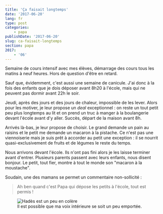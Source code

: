 ```yaml
---
title: 'Ça faisait longtemps'
date: '2017-06-20'
lang: fr
type: post
categories:
    - papa
publishDate: '2017-06-20'
slug: ca-faisait-longtemps
section: papa
2017:
    - '06'
---
```


Semaine de cours intensif avec mes élèves, démarrage des cours tous les matins à neuf heures. Hors de question d'être en retard.

<!--more-->

Sauf que, évidemment, c'est aussi une semaine de canicule. J'ai donc à la fois des enfants que je dois déposer avant 8h20 à l'école, mais qui ne peuvent pas dormir avant 22h le soir.

Jeudi, après des jours et des jours de chaleur, impossible de les lever. Alors pour les motiver, je leur propose un _deal_ exceptionnel : on reste un tout petit peu plus longtemps au lit et on prend un truc à manger à la boulangerie devant l'école avant d'y aller. Succès, départ de la maison avant 8h.

Arrivés là-bas, je leur propose de choisir. Le grand demande un pain au raisins et le petit me demande un macaron à la pistache. Ce n'est pas une viennoiserie mais je suis prêt à accorder au petit une exception : il se nourrit quasi-exclusivement de fruits et de légumes le reste du temps.

Nous arrivons devant l'école. Ils n'ont pas fini alors je les laisse terminer avant d'entrer. Plusieurs parents passent avec leurs enfants, nous disent bonjour. Le petit, tout fier, montre à tout le monde son "macaron à la moustache".

Soudain, une des mamans se permet un commentaire non-sollicité :

> Ah ben quand c'est Papa qui dépose les petits à l'école, tout est permis !

<figure>
  <img src="{{<fileFolder>}}hades.gif" alt="Hadès est un peu en colère"/>
  <figcaption>Il est possible que ma voix intérieure se soit un peu emportée.</figcaption>
</figure>